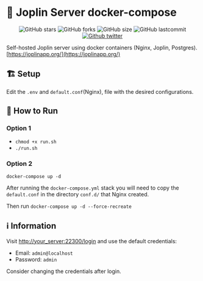 # 📝 Joplin Server docker-compose

<div align="center">
    
![GitHub stars](https://img.shields.io/github/stars/GeorgePatsias/joplin-docker-compose-server)
![GitHub forks](https://img.shields.io/github/forks/GeorgePatsias/joplin-docker-compose-server)
![GitHub size](https://img.shields.io/github/languages/code-size/GeorgePatsias/joplin-docker-compose-server)
![GitHub lastcommit](https://img.shields.io/github/last-commit/GeorgePatsias/joplin-docker-compose-server)
<br>
<a href="https://twitter.com/intent/follow?screen_name=GeorgePatsias1">
![Github twitter](https://img.shields.io/twitter/follow/GeorgePatsias1?label=Follow%20%40%20Twitter&style=social)
</a>
</div>

Self-hosted Joplin server using docker containers (Nginx, Joplin, Postgres). [https://joplinapp.org/](https://joplinapp.org/)

## 🏗️ Setup
Edit the `.env` and `default.conf`(Nginx), file with the desired configurations.

## 🚀 How to Run
### Option 1
* `chmod +x run.sh`
* `./run.sh`

### Option 2 
`docker-compose up -d`

After running the `docker-compose.yml` stack you will need to copy the `default.conf` in the directory `conf.d/` that Nginx created.

Then run
`docker-compose up -d --force-recreate`

## ℹ️ Information
Visit [http://your_server:22300/login](http://your_server:22300/login) and use the default credentials:
* Email: `admin@localhost`
* Password: `admin`

Consider changing the credentials after login.
